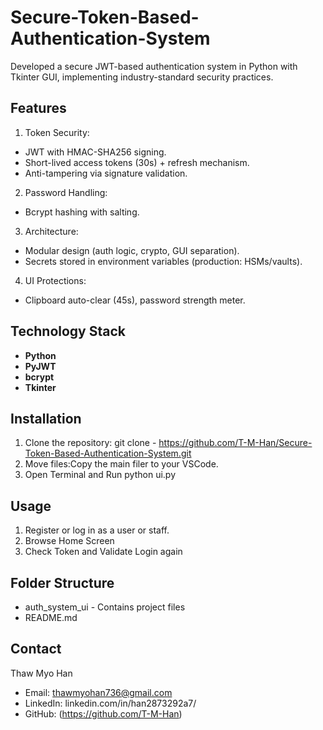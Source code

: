 # Secure-Token-Based-Authentication-System
Developed a secure JWT-based authentication system in Python with Tkinter GUI, implementing industry-standard security practices.

## Features
1. Token Security:
- JWT with HMAC-SHA256 signing.
- Short-lived access tokens (30s) + refresh mechanism.
- Anti-tampering via signature validation.

2. Password Handling:
- Bcrypt hashing with salting.

3. Architecture:
- Modular design (auth logic, crypto, GUI separation).
- Secrets stored in environment variables (production: HSMs/vaults).

4. UI Protections:
- Clipboard auto-clear (45s), password strength meter.

## Technology Stack
- **Python**
- **PyJWT**
- **bcrypt**
- **Tkinter**

## Installation
1. Clone the repository: git clone - https://github.com/T-M-Han/Secure-Token-Based-Authentication-System.git
2. Move files:Copy the main filer to your VSCode.
3. Open Terminal and Run python ui.py

## Usage
1. Register or log in as a user or staff.
2. Browse Home Screen
3. Check Token and Validate Login again

## Folder Structure
- auth_system_ui   - Contains project files
- README.md     

## Contact
Thaw Myo Han  
- Email: thawmyohan736@gmail.com
- LinkedIn: linkedin.com/in/han2873292a7/ 
- GitHub: (https://github.com/T-M-Han)
